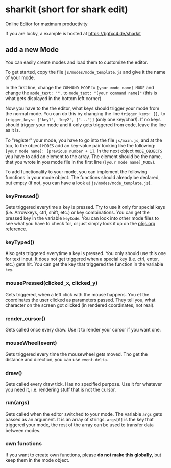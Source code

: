 # sharkit (short for shark edit)
Online Editor for maximum productivity

If you are lucky, a example is hosted at https://bgfxc4.de/sharkit

## add a new Mode

You can easily create modes and load them to customize the editor.

To get started, copy the file `js/modes/mode_template.js` and give it the name of your mode.

In the first line, change the `COMMAND_MODE` to `[your mode name]_MODE` and change the `mode_text: "",` to `mode_text: "[your command name]"` (this is what gets displayed in the bottom left corner)

Now you have to the the editor, what keys should trigger your mode from the normal mode. You can do this by changing the line `trigger_keys: [],` to `trigger_keys: ['key1', 'key2', ["..."]]` (only one key/char!). If no keys should trigger your mode and it only gets triggered from code, leave the line as it is.

To "register" your mode, you have to go into the file `js/main.js`, and at the top, to the object `MODES` add an key-value pair looking like the following: `[your mode name]: [previous number + 1]`. In the next object `MODE_OBJECTS` you have to add an element to the array. The element should be the name, that you wrote in you mode file in the first line (`[your mode name]_MODE`).

To add functionality to your mode, you can implement the following functions in your mode object. The  functions should already be declared, but empty (if not, you can have a look at `js/modes/mode_template.js`).



### keyPressed()

Gets triggered everytime a key is pressed. Try to use it only for special keys (i.e. Arrowkeys, ctrl, shift, etc.) or key combinations.
You can get the pressed key in the variable `keyCode`. You can look into other mode files to see what you have to check for, or just simply look it up on the [p5js.org reference](https://p5js.org/reference).


### keyTyped()

Also gets triggered everytime a key is pressed. You only should use this one for text input. It does not get triggered when a special key (i.e. ctrl, enter, etc.) gets hit. You can get the key that triggered the function in the variable `key`.


### mousePressed(clicked_x, clicked_y)

Gets triggered, when a left click with the mouse happens. You et the coordinates the user clicked as parameters passed. They tell you, what character on the screen got clicked (in rendered coordinates, not real).


### render_cursor()

Gets called once every draw. Use it to render your cursor if you want one.


### mouseWheel(event)

Gets triggered every time the mousewheel gets moved. Tho get the distance and direction, you can use `event.delta`.


### draw()

Gets called every draw tick. Has no specified purpose. Use it for whatever you need it, i.e. rendering stuff that is not the cursor.


### run(args)

Gets called when the editor switched to your mode. The variable `args` gets passed as an argument. It is an array of strings. `args[0]` is the key that triggered your mode, the rest of the array can be used to transfer data between modes.


### own functions

If you want to create own functions, please **do not make this globally**, but keep them in the mode object.
